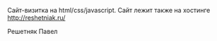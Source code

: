 Сайт-визитка на html/css/javascript.
Сайт лежит также на хостинге http://reshetniak.ru/

Решетняк Павел
